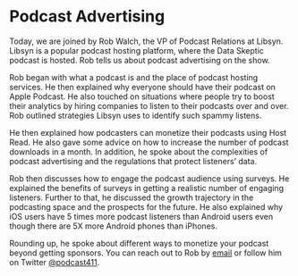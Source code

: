 # Podcast Advertising

Today, we are joined by Rob Walch, the VP of Podcast Relations at Libsyn. Libsyn is a popular podcast hosting platform, where the Data Skeptic podcast is hosted. Rob tells us about podcast advertising on the show.

Rob began with what a podcast is and the place of podcast hosting services. He then explained why everyone should have their podcast on Apple Podcast. He also touched on situations where people try to boost their analytics by hiring companies to listen to their podcasts over and over. Rob outlined strategies Libsyn uses to identify such spammy listens.

He then explained how podcasters can monetize their podcasts using Host Read. He also gave some advice on how to increase the number of podcast downloads in a month. In addition, he spoke about the complexities of podcast advertising and the regulations that protect listeners’ data.

Rob then discusses how to engage the podcast audience using surveys. He explained the benefits of surveys in getting a realistic number of engaging listeners. Further to that, he discussed the growth trajectory in the podcasting space and the prospects for the future. He also explained why iOS users have 5 times more podcast listeners than Android users even though there are 5X more Android phones than iPhones.

Rounding up, he spoke about different ways to monetize your podcast beyond getting sponsors. You can reach out to Rob by [email](mailto:rob@libsyn.com) or follow him on Twitter [@podcast411](https://twitter.com/podcast411).
